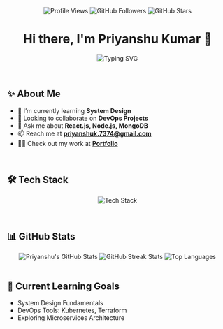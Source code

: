 <p align="center" style="width: 100%; overflow: hidden; position: relative;">
  <img src="./bgimage.jpg" style="width: 100%; height: 250; object-fit: cover; position: absolute; top: 0; left: 0;" alt="Bg Image" />
</p>


<br/>
<p align="center">
  <img src="https://komarev.com/ghpvc/?username=BlackShort&label=Profile%20views&color=0e75b6&style=flat" alt="Profile Views" />
  <img src="https://img.shields.io/github/followers/BlackShort?label=Followers&style=social" alt="GitHub Followers" />
  <img src="https://img.shields.io/github/stars/BlackShort?label=GitHub%20Stars" alt="GitHub Stars" />
</p>

<h1 align="center">
  Hi there, I'm Priyanshu Kumar 👋
</h1>

<p align="center">
  <img src="https://readme-typing-svg.demolab.com?font=Fira+Code&pause=1000&color=F75C7E&width=435&lines=A+Passionate+Developer+from+India;Full+Stack+%7C+Cloud+%7C+DevOps+%7C+MLOps;Code.+Create.+Collaborate.;Let's+Connect+and+Build+Together!" alt="Typing SVG" />
</p>

<br/>

<h2 align="left">✨ About Me</h2>

- 🌱 I’m currently learning **System Design**
- 👯 Looking to collaborate on **DevOps Projects**
- 💬 Ask me about **React.js, Node.js, MongoDB**
- 📫 Reach me at **priyanshuk.7374@gmail.com**
- 👨‍💻 Check out my work at **[Portfolio](https://priyanshukumar.netlify.app)**

<br/>

<h2 align="left">🛠️ Tech Stack</h2>
<p align="center">
  <img src="https://skillicons.dev/icons?i=figma,html,css,sass,bootstrap,tailwind,mui,react,nextjs,redux,jquery,javascript,typescript,express,nodejs,django,flask,fastapi,graphql,php,python,kotlin,c,cpp,java,solidity,flutter,androidstudio,mysql,mongodb,postgres,redis,firebase,supabase,appwrite,aws,googlecloud,netlify,vercel,docker,kubernetes,kubernetes,jenkins,nginx,tensorflow,pytorch,opencv,sklearn,git,github,postman,markdown,latex,kafka" alt="Tech Stack" />
</p>

<br/>

<h2 align="left">📊 GitHub Stats</h2>
<div align="center">
  <img src="https://github-readme-stats.vercel.app/api?username=BlackShort&show_icons=true&theme=radical&count_private=true" alt="Priyanshu's GitHub Stats" />
  <img src="https://github-readme-streak-stats.herokuapp.com/?user=BlackShort&theme=radical" alt="GitHub Streak Stats" />
  <img src="https://github-readme-stats.vercel.app/api/top-langs/?username=BlackShort&layout=compact&theme=radical" alt="Top Languages" />
</div>

<br/>

## 🌱 Current Learning Goals
- System Design Fundamentals  
- DevOps Tools: Kubernetes, Terraform  
- Exploring Microservices Architecture  
